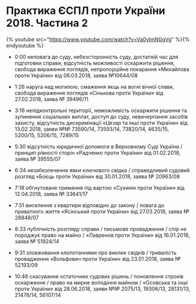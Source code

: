 # Практика ЄСПЛ проти України 2018. Частина 2
{% youtube src="https://www.youtube.com/watch?v=Va0yImN0qVg" %}{% endyoutube %}
<!--
<div class="embed-responsive embed-responsive-16by9">
  <iframe class="embed-responsive-item" src="https://www.youtube.com/embed/Va0yImN0qVg?rel=0" allowfullscreen></iframe>
<br />
</div>
-->
* 0:00 неповага до суду, небезсторонність суду, достатній час для підготовки справи, відсутність можливості оскаржити рішення, свобода вираження поглядів, непропорційне покарання «Михайлова проти України» від 06.03.2018, заява №10644/08

* 1:26 наруга над могилою, смаження яєць на вогні вічної слави, свобода вираження поглядів «Сінькова проти України» від 27.02.2018, заява № 39496/11

* 3:16 непідконтрольні території, неможливість оскаржити рішення та зупинення соціальних виплат, доступ до суду, невичерпання засобів захисту, відсутність дискримінації «Цезар та інші проти України» від 13.02.2018, заяви №№ 73590/14, 73593/14, 73820/14, 4635/15, 5200/15, 5206/15, 7289/15

* 5:30 відсутність юридичної допомоги в Верховному Суді України / принцип рівності сторін «Радченко проти України» від 01.02.2018, заява № 39555/07

* 6:34 незабезпечення явки ключового свідка / справедливий судовий розгляд «Боєць проти України» від 30.01.2018, заява № 20963/08

* 7:18 обгнутоване тримання під вартою «Сухинін проти України» від 12.04.2018, заява № 33641/17

* 7:51 виселення з квартири відповідно до закону / повага до приватного життя «Ясінський проти України» від 27.03.2018, заява № 28848/07

* 8:33 публічність розгляду справи / письмове провадження / спір не породжує право на майно / «Лавренов проти України» від 16.01.2018, заява № 51924/14

* 9:31 зловживання клопотаннями про виклик свідків / тривалість провадження «Вольфович проти України» від 23.01.2018, заява № 52193/09

* 10:46 скасування остаточних судових рішень / поновлення строків оскарження / право на мирне володіння майном / «Осовська та інші проти України» від 28.06.2018, заяви №№ 2075/13, 19306/13, 28131/13, 21478/14, 56107/14
